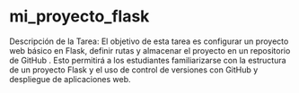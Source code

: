 # mi_proyecto_flask
Descripción de la Tarea: El objetivo de esta tarea es configurar un proyecto web básico en Flask, definir rutas y almacenar el proyecto en un repositorio de GitHub . Esto permitirá a los estudiantes familiarizarse con la estructura de un proyecto Flask y el uso de control de versiones con GitHub  y despliegue de aplicaciones web.
